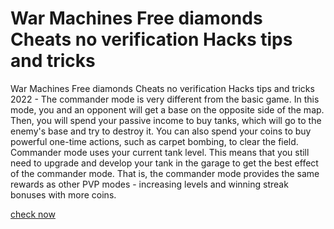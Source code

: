 # War Machines Free diamonds Cheats no verification Hacks tips and tricks

War Machines Free diamonds Cheats no verification Hacks tips and tricks 2022 - The commander mode is very different from the basic game. In this mode, you and an opponent will get a base on the opposite side of the map. Then, you will spend your passive income to buy tanks, which will go to the enemy's base and try to destroy it. You can also spend your coins to buy powerful one-time actions, such as carpet bombing, to clear the field. Commander mode uses your current tank level. This means that you still need to upgrade and develop your tank in the garage to get the best effect of the commander mode. That is, the commander mode provides the same rewards as other PVP modes - increasing levels and winning streak bonuses with more coins.

<a href="https://growhunt.top/war-machines/">check now</a>
